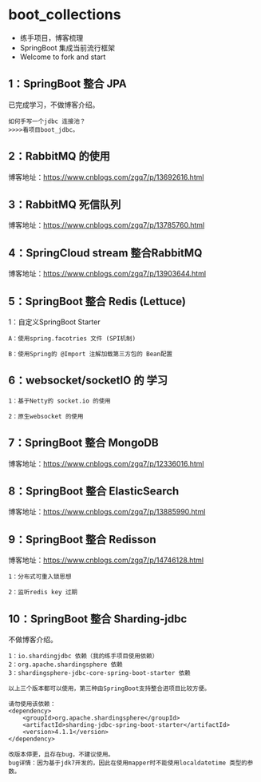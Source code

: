 # boot_collections

- 练手项目，博客梳理
- SpringBoot 集成当前流行框架
- Welcome to fork and start

## 1：SpringBoot 整合 JPA

  已完成学习，不做博客介绍。
    
    如何手写一个jdbc 连接池？
    >>>>看项目boot_jdbc。

## 2：RabbitMQ 的使用

博客地址：https://www.cnblogs.com/zgq7/p/13692616.html

## 3：RabbitMQ 死信队列

博客地址：https://www.cnblogs.com/zgq7/p/13785760.html

## 4：SpringCloud stream 整合RabbitMQ

博客地址：https://www.cnblogs.com/zgq7/p/13903644.html

## 5：SpringBoot 整合 Redis (Lettuce)
  
  1：自定义SpringBoot Starter
  
    A：使用spring.facotries 文件 (SPI机制)
    
    B：使用Spring的 @Import 注解加载第三方包的 Bean配置
    
## 6：websocket/socketIO 的 学习
  
    1：基于Netty的 socket.io 的使用
  
    2：原生websocket 的使用

## 7：SpringBoot 整合 MongoDB

博客地址：https://www.cnblogs.com/zgq7/p/12336016.html

## 8：SpringBoot 整合 ElasticSearch

博客地址：https://www.cnblogs.com/zgq7/p/13885990.html


## 9：SpringBoot 整合 Redisson

博客地址：https://www.cnblogs.com/zgq7/p/14746128.html
    
    1：分布式可重入锁思想
    
    2：监听redis key 过期
    
## 10：SpringBoot 整合 Sharding-jdbc

不做博客介绍。
    
    1：io.shardingjdbc 依赖（我的练手项目使用依赖）
    2：org.apache.shardingsphere 依赖
    3：shardingsphere-jdbc-core-spring-boot-starter 依赖
    
    以上三个版本都可以使用，第三种由SpringBoot支持整合进项目比较方便。
    
    请勿使用该依赖：
    <dependency>
        <groupId>org.apache.shardingsphere</groupId>
        <artifactId>sharding-jdbc-spring-boot-starter</artifactId>
        <version>4.1.1</version>
    </dependency>
    
    改版本停更，且存在bug，不建议使用。
    bug详情：因为基于jdk7开发的，因此在使用mapper时不能使用localdatetime 类型的参数。
